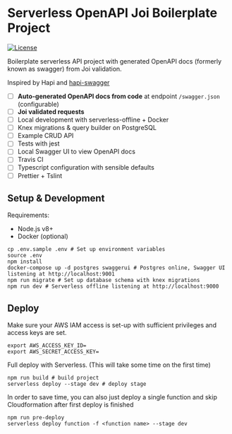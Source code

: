 # Serverless OpenAPI Joi Boilerplate Project
[![License](http://img.shields.io/:license-mit-blue.svg)](http://anttiviljami.mit-license.org)

Boilerplate serverless API project with generated OpenAPI docs (formerly known as swagger) from Joi validation.

Inspired by Hapi and [hapi-swagger](https://github.com/glennjones/hapi-swagger)

- [ ] **Auto-generated OpenAPI docs from code** at endpoint `/swagger.json` (configurable)
- [ ] **Joi validated requests**
- [ ] Local development with serverless-offline + Docker
- [ ] Knex migrations & query builder on PostgreSQL
- [ ] Example CRUD API
- [ ] Tests with jest
- [ ] Local Swagger UI to view OpenAPI docs
- [ ] Travis CI
- [ ] Typescript configuration with sensible defaults
- [ ] Prettier + Tslint

## Setup & Development

Requirements:
- Node.js v8+
- Docker (optional)

```
cp .env.sample .env # Set up environment variables
source .env
npm install
docker-compose up -d postgres swaggerui # Postgres online, Swagger UI listening at http://localhost:9001
npm run migrate # Set up database schema with knex migrations
npm run dev # Serverless offline listening at http://localhost:9000
```

## Deploy

Make sure your AWS IAM access is set-up with sufficient privileges and access keys are set.
```
export AWS_ACCESS_KEY_ID=
export AWS_SECRET_ACCESS_KEY=
```

Full deploy with Serverless. (This will take some time on the first time)
```
npm run build # build project
serverless deploy --stage dev # deploy stage
```

In order to save time, you can also just deploy a single function and skip Cloudformation after first deploy is finished
```
npm run pre-deploy
serverless deploy function -f <function name> --stage dev
```

